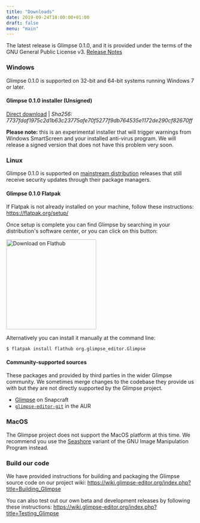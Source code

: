 ```yaml
---
title: "Downloads"
date: 2019-09-24T18:00:00+01:00
draft: false
menu: "main"
---
```

The latest release is Glimpse 0.1.0, and it is provided under the terms of the GNU General Public License v3. [Release Notes](/posts/glimpse-0-1-0-released/)

### Windows
Glimpse 0.1.0 is supported on 32-bit and 64-bit systems running Windows 7 or later.

#### Glimpse 0.1.0 installer (Unsigned)
[Direct download](https://github.com/glimpse-editor/Glimpse/releases/download/v0.1.0/glimpse-0.1.0-unsigned.msi) | *Sha256: 7737fdaf1975c2d1b63c23775afe70f5277f9db764535e1172de290cf82670ff*

**Please note:** this is an experimental installer that will trigger warnings from Windows SmartScreen and your installed anti-virus program. We will release a signed version that does not have this problem very soon.

### Linux
Glimpse 0.1.0 is supported on [mainstream distribution](https://www.distrowatch.com/) releases that still receive security updates through their package managers.

#### Glimpse 0.1.0 Flatpak
If Flatpak is not already installed on your machine, follow these instructions: https://flatpak.org/setup/

Once setup is complete you can find Glimpse by searching in your distribution's software center, or you can click on this button:

<a href="https://flathub.org/apps/details/org.glimpse_editor.Glimpse">
    <img src="https://flathub.org/assets/badges/flathub-badge-en.png" alt="Download on Flathub" width="240">
</a>

Alternatively you can install it manually at the command line:
```
$ flatpak install flathub org.glimpse_editor.Glimpse
```

#### Community-supported sources
These packages and provided by third parties in the wider Glimpse community. We sometimes merge changes to the codebase they provide us with but they are not directly supported by the Glimpse project.

* [Glimpse](https://snapcraft.io/glimpse-editor) on Snapcraft
* [`glimpse-editor-git`](https://aur.archlinux.org/packages/glimpse-editor-git/) in the AUR

### MacOS
The Glimpse project does not support the MacOS platform at this time. We recommend you use the [Seashore](https://en.wikipedia.org/wiki/Seashore_%28software%29) variant of the GNU Image Manipulation Program instead.

### Build our code
We have provided instructions for building and packaging the Glimpse source code on our project wiki: https://wiki.glimpse-editor.org/index.php?title=Building_Glimpse

You can also test out our own beta and development releases by following these instructions: https://wiki.glimpse-editor.org/index.php?title=Testing_Glimpse
